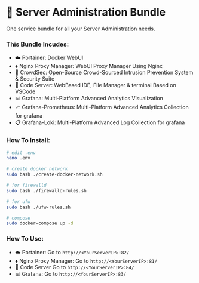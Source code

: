 # 🐋 Server Administration Bundle
One service bundle for all your Server Administration needs.
![]()
### This Bundle Incudes:
- ☁️ Portainer: Docker WebUI
- ♦️ Nginx Proxy Manager: WebUI Proxy Manager Using Nginx
- 🦙 CrowdSec: Open-Source Crowd-Sourced Intrusion Prevention System & Security Suite
- 📄 Code Server: WebBased IDE, File Manager & terminal Based on VSCode  
- 📊 Grafana: Multi-Platform Advanced Analytics Visualization 
- 📈 Grafana-Prometheus: Multi-Platform Advanced Analytics Collection for grafana
- 📋 Grafana-Loki: Multi-Platform Advanced Log Collection for grafana

### How To Install:
```sh
# edit .env
nano .env

# create docker network
sudo bash ./create-docker-network.sh

# for firewalld
sudo bash ./firewalld-rules.sh

# for ufw
sudo bash ./ufw-rules.sh

# compose
sudo docker-compose up -d

```

### How To Use:
- ☁️ Portainer: Go to `http://<YourServerIP>:82/`
- ♦️ Nginx Proxy Manager: Go to `http://<YourServerIP>:81/`
- 📄 Code Server Go to `http://<YourServerIP>:84/`
- 📊 Grafana: Go to `http://<YourServerIP>:83/`
